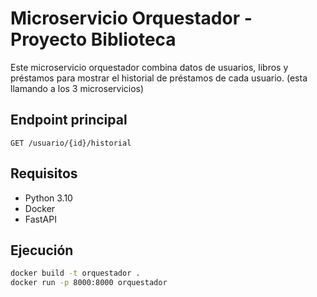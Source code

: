 # Microservicio Orquestador - Proyecto Biblioteca

Este microservicio orquestador combina datos de usuarios, libros y préstamos para mostrar el historial de préstamos de cada usuario.
(esta llamando a los 3 microservicios)
## Endpoint principal

`GET /usuario/{id}/historial`

## Requisitos

- Python 3.10
- Docker
- FastAPI

## Ejecución

```bash
docker build -t orquestador .
docker run -p 8000:8000 orquestador



